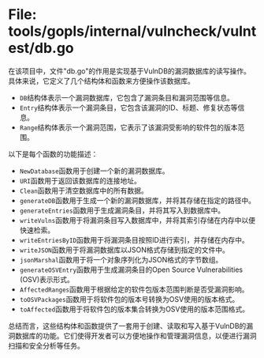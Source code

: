 # File: tools/gopls/internal/vulncheck/vulntest/db.go

在该项目中，文件"db.go"的作用是实现基于VulnDB的漏洞数据库的读写操作。具体来说，它定义了几个结构体和函数来方便操作该数据库。

- `DB`结构体表示一个漏洞数据库，它包含了漏洞条目和漏洞范围等信息。
- `Entry`结构体表示一个漏洞条目，它包含该漏洞的ID、标题、修复状态等信息。
- `Range`结构体表示一个漏洞范围，它表示了该漏洞受影响的软件包的版本范围。

以下是每个函数的功能描述：

- `NewDatabase`函数用于创建一个新的漏洞数据库。
- `URI`函数用于返回该数据库的连接地址。
- `Clean`函数用于清空数据库中的所有数据。
- `generateDB`函数用于生成一个新的漏洞数据库，并将其存储在指定的路径中。
- `generateEntries`函数用于生成漏洞条目，并将其写入到数据库中。
- `writeVulns`函数用于将漏洞条目写入数据库中，并将其索引存储在内存中以便快速检索。
- `writeEntriesByID`函数用于将漏洞条目按照ID进行索引，并存储在内存中。
- `writeJSON`函数用于将漏洞数据库以JSON格式存储到指定的文件中。
- `jsonMarshal`函数用于将一个对象序列化为JSON格式的字节数组。
- `generateOSVEntry`函数用于生成漏洞条目的Open Source Vulnerabilities (OSV)表示形式。
- `AffectedRanges`函数用于根据给定的软件包版本范围判断是否受漏洞影响。
- `toOSVPackages`函数用于将软件包的版本号转换为OSV使用的版本格式。
- `toAffected`函数用于将软件包的版本集合转换为OSV使用的版本范围格式。

总结而言，这些结构体和函数提供了一套用于创建、读取和写入基于VulnDB的漏洞数据库的功能。它们使得开发者可以方便地操作和管理漏洞信息，以便进行漏洞扫描和安全分析等任务。

